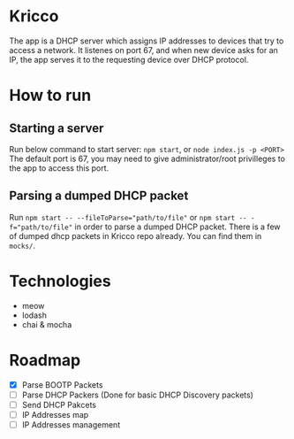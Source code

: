 # Kricco
The app is a DHCP server which assigns IP addresses to devices that try to access a network. It listenes on port 67, and when new device asks for an IP, the app serves it to the requesting device over DHCP protocol.

# How to run
## Starting a server
Run below command to start server:
`npm start`, or `node index.js -p <PORT>`
The default port is 67, you may need to give administrator/root privilleges to the app to access this port.
## Parsing a dumped DHCP packet
Run `npm start -- --fileToParse="path/to/file"` or `npm start -- -f="path/to/file"` in order to parse a dumped DHCP packet. There is a few of dumped dhcp packets in Kricco repo already. You can find them in `mocks/`.

# Technologies
 - meow
 - lodash
 - chai & mocha

 # Roadmap
 - [X] Parse BOOTP Packets
 - [ ] Parse DHCP Packers (Done for basic DHCP Discovery packets)
 - [ ] Send DHCP Pakcets
 - [ ] IP Addresses map
 - [ ] IP Addresses management